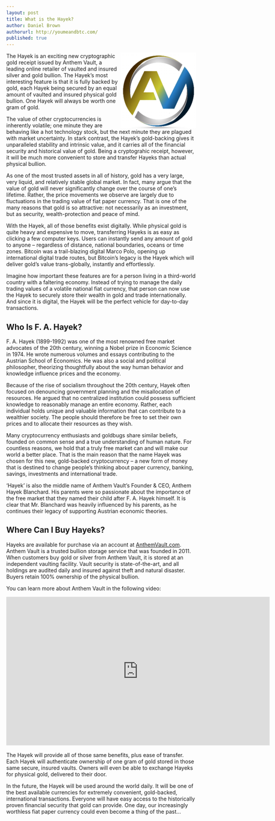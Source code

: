```yaml
---
layout: post
title: What is the Hayek?
author: Daniel Brown
authorurl: http://youmeandbtc.com/
published: true
---
```


<img src="/images/anthem-vault.png" alt="Anthem Vault" align="right">
<p>The Hayek is an exciting new cryptographic gold receipt issued by Anthem Vault, a leading online retailer of vaulted and insured silver and gold bullion. The Hayek’s most interesting feature is that it is fully backed by gold, each Hayek being secured by an equal amount of vaulted and insured physical gold bullion. One Hayek will always be worth one gram of gold. </p>
<p>The value of other cryptocurrencies is inherently volatile; one minute they are behaving like a hot technology stock, but the next minute they are plagued with market uncertainty. In stark contrast, the Hayek’s gold-backing gives it unparalleled stability and intrinsic value, and it carries all of the financial security and historical value of gold. Being a cryptograhic receipt, however, it will be much more convenient to store and transfer Hayeks than actual physical bullion.</p>
<p>As one of the most trusted assets in all of history, gold has a very large, very liquid, and relatively stable global market. In fact, many argue that the value of gold will never significantly change over the course of one’s lifetime. Rather, the price movements we observe are largely due to fluctuations in the trading value of fiat paper currency. That is one of the many reasons that gold is so attractive: not necessarily as an investment, but as security, wealth-protection and peace of mind.</p>
<p>With the Hayek, all of those benefits exist digitally. While physical gold is quite heavy and expensive to move, transferring Hayeks is as easy as clicking a few computer keys. Users can instantly send any amount of gold to anyone – regardless of distance, national boundaries, oceans or time zones. Bitcoin was a trail-blazing digital Marco Polo, opening up international digital trade routes, but Bitcoin’s legacy is the Hayek which will deliver gold’s value trans-globally, instantly and effortlessly.</p>
<p>Imagine how important these features are for a person living in a third-world country with a faltering economy. Instead of trying to manage the daily trading values of a volatile national fiat currency, that person can now use the Hayek to securely store their wealth in gold and trade internationally. And since it is digital, the Hayek will be the perfect vehicle for day-to-day transactions.</p>
<h2>Who Is F. A. Hayek?</h2>
<p>F. A. Hayek (1899-1992) was one of the most renowned free market advocates of the 20th century, winning a Nobel prize in Economic Science in 1974. He wrote numerous volumes and essays contributing to the Austrian School of Economics. He was also a social and political philosopher, theorizing thoughtfully about the way human behavior and knowledge influence prices and the economy.</p>
<p>Because of the rise of socialism throughout the 20th century, Hayek often focused on denouncing government planning and the misallocation of resources. He argued that no centralized institution could possess sufficient knowledge to reasonably manage an entire economy. Rather, each individual holds unique and valuable information that can contribute to a wealthier society. The people should therefore be free to set their own prices and to allocate their resources as they wish.</p>
<p>Many cryptocurrency enthusiasts and goldbugs share similar beliefs, founded on common sense and a true understanding of human nature. For countless reasons, we hold that a truly free market can and will make our world a better place. That is the main reason that the name Hayek was chosen for this new, gold-backed cryptocurrency – a new form of money that is destined to change people’s thinking about paper currency, banking, savings, investments and international trade.</p>
<p>‘Hayek’ is also the middle name of Anthem Vault’s Founder &amp; CEO, Anthem Hayek Blanchard. His parents were so passionate about the importance of the free market that they named their child after F. A. Hayek himself. It is clear that Mr. Blanchard was heavily influenced by his parents, as he continues their legacy of supporting Austrian economic theories.</p>
<h2>Where Can I Buy Hayeks?</h2>
<p>Hayeks are available for purchase via an account at <a href="https://www.anthemvault.com/">AnthemVault.com</a>. Anthem Vault is a trusted bullion storage service that was founded in 2011. When customers buy gold or silver from Anthem Vault, it is stored at an independent vaulting facility. Vault security is state-of-the-art, and all holdings are audited daily and insured against theft and natural disaster. Buyers retain 100% ownership of the physical bullion.</p>
<p>You can learn more about Anthem Vault in the following video:</p>
<p><iframe width="700" height="394" src="https://www.youtube.com/embed/kYNyY4mE_5s?rel=0" frameborder="0" allowfullscreen></iframe></p>
<p>The Hayek will provide all of those same benefits, plus ease of transfer. Each Hayek will authenticate ownership of one gram of gold stored in those same secure, insured vaults. Owners will even be able to exchange Hayeks for physical gold, delivered to their door.</p>
<p>In the future, the Hayek will be used around the world daily. It will be one of the best available currencies for extremely convenient, gold-backed, international transactions. Everyone will have easy access to the historically proven financial security that gold can provide. One day, our increasingly worthless fiat paper currency could even become a thing of the past…</p>
